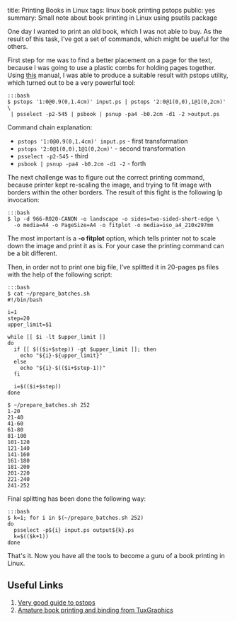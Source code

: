 title: Printing Books in Linux
tags: linux
      book
      printing
      pstops
public: yes
summary: Small note about book printing in Linux using psutils package

One day I wanted to print an old book, which I was not able to buy. As the
result of this task, I've got a set of commands, which might be useful for the
others.

First step for me was to find a better placement on a page for the text, because
I was going to use a plastic combs for holding pages together. Using [this]()
manual, I was able to produce a suitable result with pstops utility, which
turned out to be a very powerful tool:

```
:::bash
$ pstops '1:0@0.9(0,1.4cm)' input.ps | pstops '2:0@1(0,0),1@1(0,2cm)' \
 | psselect -p2-545 | psbook | psnup -pa4 -b0.2cm -d1 -2 >output.ps

```
Command chain explanation:

* `pstops '1:0@0.9(0,1.4cm)' input.ps` - first transformation
* `pstops '2:0@1(0,0),1@1(0,2cm)'` - second transformation
* `psselect -p2-545` - third
* `psbook | psnup -pa4 -b0.2cm -d1 -2` - forth

The next challenge was to figure out the correct printing command, because
printer kept re-scaling the image, and trying to fit image with borders within
the other borders. The result of this fight is the following lp invocation:

```
:::bash
$ lp -d 966-R020-CANON -o landscape -o sides=two-sided-short-edge \
  -o media=A4 -o PageSize=A4 -o fitplot -o media=iso_a4_210x297mm
```
The most important is a **-o fitplot** option, which tells printer not to scale down the
image and print it as is. For your case the printing command can be a bit
different.
 
Then, in order not to print one big file, I've splitted it in 20-pages ps
files with the help of the following script:

```
:::bash
$ cat ~/prepare_batches.sh 
#!/bin/bash

i=1
step=20
upper_limit=$1

while [[ $i -lt $upper_limit ]]
do
  if [[ $(($i+$step)) -gt $upper_limit ]]; then
    echo "${i}-${upper_limit}"
  else
    echo "${i}-$(($i+$step-1))"
  fi

  i=$(($i+$step))
done

$ ~/prepare_batches.sh 252
1-20
21-40
41-60
61-80
81-100
101-120
121-140
141-160
161-180
181-200
201-220
221-240
241-252
```
Final splitting has been done the following way:
```
:::bash
$ k=1; for i in $(~/prepare_batches.sh 252)
do
  psselect -p${i} input.ps output${k}.ps
  k=$(($k+1))
done

```

That's it. Now you have all the tools to become a guru of a book printing in
Linux.

## Useful Links
1. [Very good guide to pstops](http://www.novell.com/documentation/suse91/suselinux-adminguide/html/ch06s08.html)
1. [Amature book printing and binding from TuxGraphics](http://tuxgraphics.org/npa/book-binding/)

